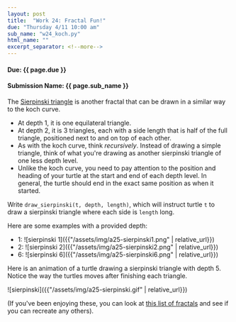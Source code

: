 ```yaml
---
layout: post
title:  "Work 24: Fractal Fun!"
due: "Thursday 4/11 10:00 am"
sub_name: "w24_koch.py"
html_name: ""
excerpt_separator: <!--more-->
---
```


#### Due: {{ page.due }}
#### Submission Name: {{ page.sub_name }}


The [Sierpinski triangle](https://en.wikipedia.org/wiki/Sierpi%C5%84ski_triangle) is another fractal that can be drawn in a similar way to the koch curve.
- At depth 1, it is one equilateral triangle.
- At depth 2, it is 3 triangles, each with a side length that is half of the full triangle, positioned next to and on top of each other.
- As with the koch curve, think _recursively_. Instead of drawing a simple triangle, think of what you're drawing as another sierpinski triangle of one less depth level.
- Unlike the koch curve, you need to pay attention to the position and heading of your turtle at the start and end of each depth level. In general, the turtle should end in the exact same position as when it started.

Write `draw_sierpinski(t, depth, length)`, which will instruct turtle `t` to draw a sierpinski triangle where each side is `length` long.

Here are some examples with a provided depth:
- 1: ![sierpinski 1]({{"/assets/img/a25-sierpinski1.png" | relative_url}})
- 2: ![sierpinski 2]({{"/assets/img/a25-sierpinski2.png" | relative_url}})
- 6: ![sierpinski 6]({{"/assets/img/a25-sierpinski6.png" | relative_url}})


Here is an animation of a turtle drawing a sierpinski triangle with depth 5. Notice the way the turtles moves after finishing each triangle.

![sierpinski]({{"/assets/img/a25-sierpinski.gif" | relative_url}})

(If you've been enjoying these, you can look at [this list of fractals](https://en.wikipedia.org/wiki/List_of_fractals_by_Hausdorff_dimension) and see if you can recreate any others).
